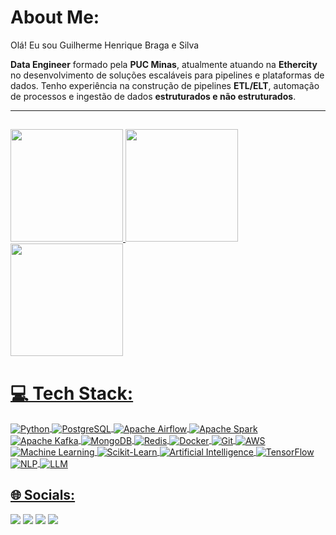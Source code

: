 # About Me:

Olá! Eu sou Guilherme Henrique Braga e Silva

**Data Engineer** formado pela **PUC Minas**, atualmente atuando na **Ethercity** no desenvolvimento de soluções escaláveis para pipelines e plataformas de dados. Tenho experiência na construção de pipelines **ETL/ELT**, automação de processos e ingestão de dados **estruturados e não estruturados**.

---

  ##

<div>
    <a href="https://beacons.ai/guilhermehbs">
    <img height="180em" src="https://github-readme-stats.vercel.app/api?username=guilhermehbs&theme=dracula&hide_border=false&include_all_commits=false&count_private=false"/>
      <img height="180em" src="https://github-readme-streak-stats.herokuapp.com/?user=guilhermehbs&theme=dracula&hide_border=false"/>
    <img height="180em" src="https://github-readme-stats.vercel.app/api/top-langs/?username=guilhermehbs&theme=dracula&hide_border=false&include_all_commits=false&count_private=false&layout=compact"/>
</div>

  ##

# 💻 Tech Stack:
<div>
  <img align="center" alt="Python" src="https://img.shields.io/badge/Python-3776AB?style=for-the-badge&logo=python&logoColor=white" />
  <img align="center" alt="PostgreSQL" src="https://img.shields.io/badge/PostgreSQL-336791?style=for-the-badge&logo=postgresql&logoColor=white" />
  <img align="center" alt="Apache Airflow" src="https://img.shields.io/badge/Apache_Airflow-017CEE?style=for-the-badge&logo=apache-airflow&logoColor=white" />
  <img align="center" alt="Apache Spark" src="https://img.shields.io/badge/Apache_Spark-E25A1C?style=for-the-badge&logo=apache-spark&logoColor=white" />
  <img align="center" alt="Apache Kafka" src="https://img.shields.io/badge/Apache_Kafka-231F20?style=for-the-badge&logo=apache-kafka&logoColor=white" />
  <img align="center" alt="MongoDB" src="https://img.shields.io/badge/MongoDB-47A248?style=for-the-badge&logo=mongodb&logoColor=white" />
  <img align="center" alt="Redis" src="https://img.shields.io/badge/Redis-DC382D?style=for-the-badge&logo=redis&logoColor=white" />
  <img align="center" alt="Docker" src="https://img.shields.io/badge/Docker-2496ED?style=for-the-badge&logo=docker&logoColor=white" />
  <img align="center" alt="Git" src="https://img.shields.io/badge/Git-F05032?style=for-the-badge&logo=git&logoColor=white" />
  <img align="center" alt="AWS" src="https://img.shields.io/badge/AWS-232F3E?style=for-the-badge&logo=amazon-aws&logoColor=white" />
  <img align="center" alt="Machine Learning" src="https://img.shields.io/badge/Machine_Learning-FF6F00?style=for-the-badge&logo=machine-learning&logoColor=white" />
  <img align="center" alt="Scikit-Learn" src="https://img.shields.io/badge/Scikit--Learn-F7931E?style=for-the-badge&logo=scikit-learn&logoColor=white" />
  <img align="center" alt="Artificial Intelligence" src="https://img.shields.io/badge/Artificial_Intelligence-007ACC?style=for-the-badge&logo=artificial-intelligence&logoColor=white" />
  <img align="center" alt="TensorFlow" src="https://img.shields.io/badge/TensorFlow-FF6F00?style=for-the-badge&logo=tensorflow&logoColor=white" />
  <img align="center" alt="NLP" src="https://img.shields.io/badge/NLP-5B31B4?style=for-the-badge&logo=nlp&logoColor=white" />
  <img align="center" alt="LLM" src="https://img.shields.io/badge/LLM-008080?style=for-the-badge&logo=language-learning-models&logoColor=white" />
</div>

  
  ## 🌐 Socials:
 
<div> 
    <a href="https://www.linkedin.com/in/guilhermehbs/" target="_blank"><img src="https://img.shields.io/badge/-LinkedIn-%230077B5?style=for-the-badge&logo=linkedin&logoColor=white" target="_blank"></a> 
    <a href="https://www.instagram.com/guilhermehbs_/" target="_blank"><img src="https://img.shields.io/badge/-Instagram-%23E4405F?style=for-the-badge&logo=instagram&logoColor=white" target="_blank"></a>
    <a href="https://discord.gg/dg86zDJdS9" target="_blank"><img src="https://img.shields.io/badge/Discord-7289DA?style=for-the-badge&logo=discord&logoColor=white" target="_blank"></a> 
    <a href = "mailto:guilhermehbs100@gmail.com"><img src="https://img.shields.io/badge/-Gmail-%23333?style=for-the-badge&logo=gmail&logoColor=white" target="_blank"></a>
</div>
